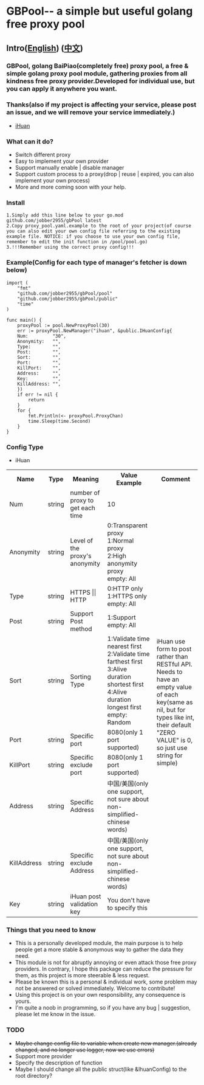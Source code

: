 # GBPool-- a simple but useful golang free proxy pool
## Intro([English](https://github.com/jobber2955/gbPool/blob/main/README.md)) ([中文](https://github.com/jobber2955/gbPool/blob/main/README_cn.md))
### GBPool, golang BaiPiao(completely free) proxy pool, a free & simple golang proxy pool module, gathering proxies from all kindness free proxy provider.Developed for individual use, but you can apply it anywhere you want.
### Thanks(also if my project is affecting your service, please post an issue, and we will remove your service immediately.)
- [iHuan](https://ip.ihuan.me/)

### What can it do?
- Switch different proxy
- Easy to implement your own provider
- Support manually enable | disable manager
- Support custom process to a proxy(drop | reuse | expired, you can also implement your own process)
- More and more coming soon with your help.

### Install

    1.Simply add this line below to your go.mod
    github.com/jobber2955/gbPool latest
    2.Copy proxy_pool.yaml.example to the root of your project(of course you can also edit your own config file referring to the existing example file. NOTICE: if you choose to use your own config file, remember to edit the init function in /pool/pool.go)
    3.!!!Remember using the correct proxy config!!!

### Example(Config for each type of manager's fetcher is down below)

    import (
        "fmt"
        "github.com/jobber2955/gbPool/pool"
        "github.com/jobber2955/gbPool/public"
        "time"
    )

    func main() {
        proxyPool := pool.NewProxyPool(30)
        err := proxyPool.NewManager("ihuan", &public.IHuanConfig{
        Num:         "30",
        Anonymity:   "",
        Type:        "",
        Post:        "",
        Sort:        "",
        Port:        "",
        KillPort:    "",
        Address:     "",
        Key:         "",
        KillAddress: "",
        })
        if err != nil {
            return
        }
        for {
            fmt.Println(<- proxyPool.ProxyChan)
            time.Sleep(time.Second)
        }
    }

### Config Type
- iHuan

<table>
    <tr>
        <th>Name</th>
        <th>Type</th>
        <th>Meaning</th>
        <th>Value Example</th>
        <th>Comment</th>
    </tr>
    <tr>
        <td>Num</td>
        <td>string</td>
        <td>number of proxy to get each time</td>
        <td>10</td>
        <td rowspan="10">iHuan use form to post rather than RESTful API. Needs to have an empty value of each key(same as nil, but for types like int, their default "ZERO VALUE" is 0, so just use string for simple)</td>
    </tr>
    <tr>
        <td>Anonymity</td>
        <td>string</td>
        <td>Level of the proxy's anonymity</td>
        <td>0:Transparent proxy<br>1:Normal proxy<br>2:High anonymity proxy<br>empty: All</td>
    </tr>
    <tr>
        <td>Type</td>
        <td>string</td>
        <td>HTTPS || HTTP</td>
        <td>0:HTTP only<br>1:HTTPS only<br>empty: All</td>
    </tr>
    <tr>
        <td>Post</td>
        <td>string</td>
        <td>Support Post method</td>
        <td>1:Support<br>empty: All</td>
    </tr>
    <tr>
        <td>Sort</td>
        <td>string</td>
        <td>Sorting Type</td>
        <td>1:Validate time nearest first<br>2:Validate time farthest first<br>3:Alive duration shortest first<br>4:Alive duration longest first<br>empty: Random</td>
    </tr>
    <tr>
        <td>Port</td>
        <td>string</td>
        <td>Specific port</td>
        <td>8080(only 1 port supported)</td>
    </tr>
    <tr>
        <td>KillPort</td>
        <td>string</td>
        <td>Specific exclude port</td>
        <td>8080(only 1 port supported)</td>
    </tr>
    <tr>
        <td>Address</td>
        <td>string</td>
        <td>Specific Address</td>
        <td>中国/美国(only one support, not sure about non-simplified-chinese words)</td>
    </tr>
    <tr>
        <td>KillAddress</td>
        <td>string</td>
        <td>Specific exclude Address</td>
        <td>中国/美国(only one support, not sure about non-simplified-chinese words)</td>
    </tr>
    <tr>
        <td>Key</td>
        <td>string</td>
        <td>iHuan post validation key</td>
        <td>You don't have to specify this </td>
    </tr>
</table>

### Things that you need to know
- This is a personally developed module, the main purpose is to help people get a more stable & anonymous way to gather the data they need.
- This module is not for abruptly annoying or even attack those free proxy providers. In contrary, I hope this package can reduce the pressure for them, as this project is more steerable & less request.
- Please be known this is a personal & individual work, some problem may not be answered or solved immediately. Welcome to contribute!
- Using this project is on your own responsibility, any consequence is yours.
- I'm quite a noob in programming, so if you have any bug | suggestion, please let me know in the issue.

### TODO
- ~~Maybe change config file to variable when create new manager.(already changed, and no longer use logger, now we use errors)~~
- Support more provider
- Specify the description of function
- Maybe I should change all the public struct(like &IhuanConfig) to the root directory?
